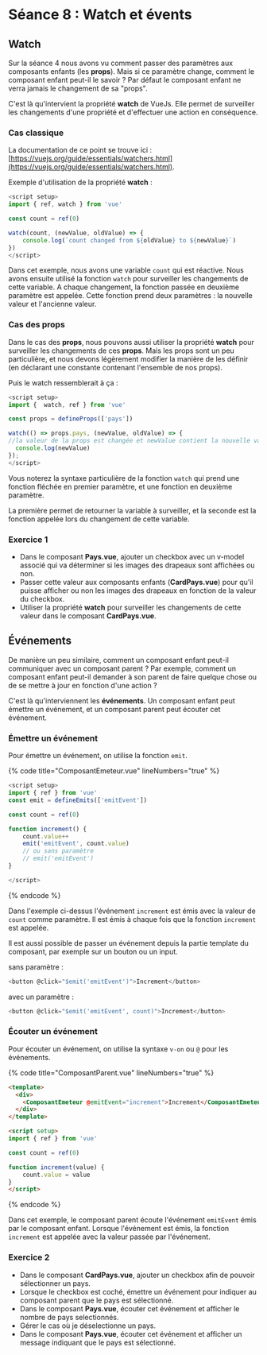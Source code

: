 # Séance 8 : Watch et évents

## Watch

Sur la séance 4 nous avons vu comment passer des paramètres aux composants enfants (les **props**). Mais si ce paramètre change, comment le composant enfant peut-il le savoir ? Par défaut le composant enfant ne verra jamais le changement de sa "props".

C'est là qu'intervient la propriété **watch** de VueJs. Elle permet de surveiller les changements d'une propriété et d'effectuer une action en conséquence.

### Cas classique

La documentation de ce point se trouve ici : [https://vuejs.org/guide/essentials/watchers.html](https://vuejs.org/guide/essentials/watchers.html).

Exemple d'utilisation de la propriété **watch** :

```javascript
<script setup>
import { ref, watch } from 'vue'

const count = ref(0)

watch(count, (newValue, oldValue) => {
    console.log(`count changed from ${oldValue} to ${newValue}`)
})
</script>
```

Dans cet exemple, nous avons une variable `count` qui est réactive. Nous avons ensuite utilisé la fonction `watch` pour surveiller les changements de cette variable. A chaque changement, la fonction passée en deuxième paramètre est appelée. Cette fonction prend deux paramètres : la nouvelle valeur et l'ancienne valeur.

### Cas des props

Dans le cas des **props**, nous pouvons aussi utiliser la propriété **watch** pour surveiller les changements de ces **props**. Mais les props sont un peu particulière, et nous devons légèrement modifier la manière de les définir (en déclarant une constante contenant l'ensemble de nos props).

Puis le watch ressemblerait à ça :

```javascript
<script setup>
import {  watch, ref } from 'vue'

const props = defineProps(['pays'])

watch(() => props.pays, (newValue, oldValue) => {
//la valeur de la props est changée et newValue contient la nouvelle valeur. Le composant est actualisé.
  console.log(newValue) 
});
</script>
```

Vous noterez la syntaxe particulière de la fonction `watch` qui prend une fonction fléchée en premier paramètre, et une fonction en deuxième paramètre.

La première permet de retourner la variable à surveiller, et la seconde est la fonction appelée lors du changement de cette variable.

### Exercice 1

* Dans le composant **Pays.vue**, ajouter un checkbox avec un v-model associé qui va déterminer si les images des drapeaux sont affichées ou non.
* Passer cette valeur aux composants enfants (**CardPays.vue**) pour qu'il puisse afficher ou non les images des drapeaux en fonction de la valeur du checkbox.
* Utiliser la propriété **watch** pour surveiller les changements de cette valeur dans le composant **CardPays.vue**.

## Événements

De manière un peu similaire, comment un composant enfant peut-il communiquer avec un composant parent ? Par exemple, comment un composant enfant peut-il demander à son parent de faire quelque chose ou de se mettre à jour en fonction d'une action ?

C'est là qu'interviennent les **événements**. Un composant enfant peut émettre un événement, et un composant parent peut écouter cet événement.

### Émettre un événement

Pour émettre un événement, on utilise la fonction `emit`.

{% code title="ComposantEmeteur.vue" lineNumbers="true" %}
```javascript
<script setup>
import { ref } from 'vue'
const emit = defineEmits(['emitEvent'])

const count = ref(0)

function increment() {
    count.value++
    emit('emitEvent', count.value)
    // ou sans paramètre
    // emit('emitEvent')
}

</script>
```
{% endcode %}

Dans l'exemple ci-dessus l'événement `increment` est émis avec la valeur de `count` comme paramètre. Il est émis à chaque fois que la fonction `increment` est appelée.

Il est aussi possible de passer un événement depuis la partie template du composant, par exemple sur un bouton ou un input.

sans paramètre :&#x20;

```javascript
<button @click="$emit('emitEvent')">Increment</button>
```

avec un paramètre :

```javascript
<button @click="$emit('emitEvent', count)">Increment</button>
```

### Écouter un événement

Pour écouter un événement, on utilise la syntaxe `v-on` ou `@` pour les événements.

{% code title="ComposantParent.vue" lineNumbers="true" %}
```html
<template>
  <div>
    <ComposantEmeteur @emitEvent="increment">Increment</ComposantEmeteur>
  </div>
</template>

<script setup>
import { ref } from 'vue'

const count = ref(0)

function increment(value) {
    count.value = value
}
</script>
```
{% endcode %}

Dans cet exemple, le composant parent écoute l'événement `emitEvent` émis par le composant enfant. Lorsque l'événement est émis, la fonction `increment` est appelée avec la valeur passée par l'événement.

### Exercice 2

* Dans le composant **CardPays.vue**, ajouter un checkbox afin de pouvoir sélectionner un pays.
* Lorsque le checkbox est coché, émettre un événement pour indiquer au composant parent que le pays est sélectionné.
* Dans le composant **Pays.vue**, écouter cet événement et afficher le nombre de pays selectionnés.
* Gérer le cas où je déselectionne un pays.
* Dans le composant **Pays.vue**, écouter cet événement et afficher un message indiquant que le pays est sélectionné.
